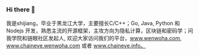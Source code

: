 ### Hi there 👋

我是shijiang，毕业于黑龙江大学，主要擅长C/C++；Go, Java, Python 和 Nodejs 开发，熟悉主流的开源框架，主攻方向为隐私计算，区块链和密码学；问我学院和链眼社区发起人, 欢迎大家访问我们的平台，www.wenwoha.com, www.chaineye.wenwoha.com 或者 www.chaineye.info。
